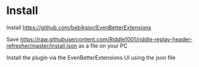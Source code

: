 # Install
Install https://github.com/bebiksior/EvenBetterExtensions

Save https://raw.githubusercontent.com/Riddle1001/riddle-replay-header-refresher/master/install.json as a file on your PC

Install the plugin via the EvenBetterExtensions UI using the json file
